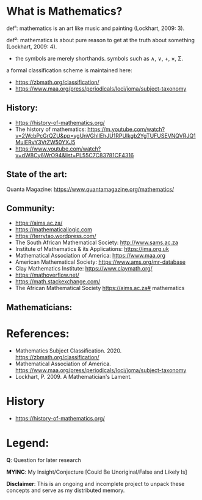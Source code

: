# What is Mathematics?

def¹: mathematics is an art like music and painting (Lockhart, 2009: 3).

def²: mathematics is about pure reason to get at the truth about something (Lockhart, 2009: 4).

* the symbols are merely shorthands.
     symbols such as ∧, ∨, +, ×, Σ.

a formal classification scheme is maintained here: 
* https://zbmath.org/classification/
* https://www.maa.org/press/periodicals/loci/joma/subject-taxonomy

## History:
* https://history-of-mathematics.org/
* The history of mathematics: https://m.youtube.com/watch?v=2WcbPcGrQZU&pp=ygUnVGhlIEhJU1RPUlkgb2YgTUFUSEVNQVRJQ1MuIERvY3VtZW50YXJ5
* https://www.youtube.com/watch?v=dW8Cy6WrO94&list=PL55C7C83781CF4316

## State of the art:
Quanta Magazine: https://www.quantamagazine.org/mathematics/

## Community:
* https://aims.ac.za/
* https://mathematicallogic.com
* https://terrytao.wordpress.com/
* The South African Mathematical Society: http://www.sams.ac.za
* Institute of Mathematics & its Applications: https://ima.org.uk
* Mathematical Association of America: https://www.maa.org
* American Mathematical Society: https://www.ams.org/mr-database
* Clay Mathematics Institute: https://www.claymath.org/
* https://mathoverflow.net/
* https://math.stackexchange.com/
* The African Mathematical Society https://aims.ac.za# mathematics

## Mathematicians:

# References:
* Mathematics Subject Classification. 2020. https://zbmath.org/classification/
* Mathematical Association of America. https://www.maa.org/press/periodicals/loci/joma/subject-taxonomy
* Lockhart, P. 2009. A Mathematician's Lament.


# History
* https://history-of-mathematics.org/

# Legend:
**Q**: Question for later research

**MYINC**: My Insight/Conjecture [Could Be Unoriginal/False and Likely Is]

**Disclaimer**: This is an ongoing and incomplete project to unpack these concepts and serve as my distributed memory.
